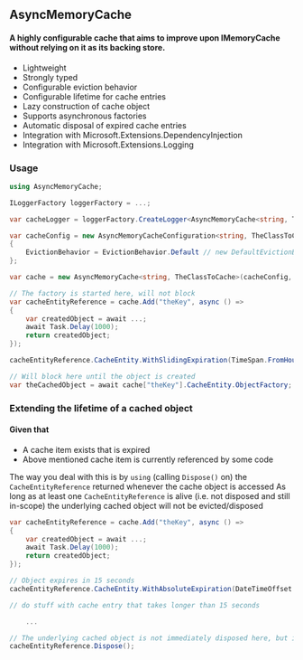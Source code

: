 ## AsyncMemoryCache
#### A highly configurable cache that aims to improve upon IMemoryCache without relying on it as its backing store.

- Lightweight
- Strongly typed
- Configurable eviction behavior
- Configurable lifetime for cache entries
- Lazy construction of cache object
- Supports asynchronous factories
- Automatic disposal of expired cache entries
- Integration with Microsoft.Extensions.DependencyInjection
- Integration with Microsoft.Extensions.Logging


### Usage
```cs
using AsyncMemoryCache;

ILoggerFactory loggerFactory = ...;

var cacheLogger = loggerFactory.CreateLogger<AsyncMemoryCache<string, TheClassToCache>>();

var cacheConfig = new AsyncMemoryCacheConfiguration<string, TheClassToCache>
{
	EvictionBehavior = EvictionBehavior.Default // new DefaultEvictionBehavior(TimeProvider.System, TimeSpan.FromSeconds(45))
};

var cache = new AsyncMemoryCache<string, TheClassToCache>(cacheConfig, cacheLogger); // Logger is optional

// The factory is started here, will not block
var cacheEntityReference = cache.Add("theKey", async () =>
{
	var createdObject = await ...;
	await Task.Delay(1000);
	return createdObject;
});

cacheEntityReference.CacheEntity.WithSlidingExpiration(TimeSpan.FromHours(12));

// Will block here until the object is created
var theCachedObject = await cache["theKey"].CacheEntity.ObjectFactory;
```

### Extending the lifetime of a cached object
#### Given that
- A cache item exists that is expired
- Above mentioned cache item is currently referenced by some code

The way you deal with this is by `using` (calling `Dispose()` on) the `CacheEntityReference` returned whenever the cache object is accessed
As long as at least one `CacheEntityReference` is alive (i.e. not disposed and still in-scope) the underlying cached object will not be evicted/disposed

```cs
var cacheEntityReference = cache.Add("theKey", async () =>
{
	var createdObject = await ...;
	await Task.Delay(1000);
	return createdObject;
});

// Object expires in 15 seconds
cacheEntityReference.CacheEntity.WithAbsoluteExpiration(DateTimeOffset.UtcNow.AddSeconds(15));

// do stuff with cache entry that takes longer than 15 seconds

	...

// The underlying cached object is not immediately disposed here, but is now eligible for disposal later on by eviction behaviors (if enabled)
cacheEntityReference.Dispose();
```